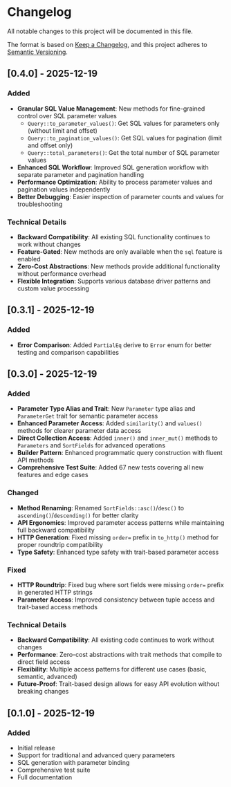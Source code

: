 # Changelog

All notable changes to this project will be documented in this file.

The format is based on [Keep a Changelog](https://keepachangelog.com/en/1.0.0/),
and this project adheres to [Semantic Versioning](https://semver.org/spec/v2.0.0.html).

## [0.4.0] - 2025-12-19

### Added
- **Granular SQL Value Management**: New methods for fine-grained control over SQL parameter values
  - `Query::to_parameter_values()`: Get SQL values for parameters only (without limit and offset)
  - `Query::to_pagination_values()`: Get SQL values for pagination (limit and offset only)
  - `Query::total_parameters()`: Get the total number of SQL parameter values
- **Enhanced SQL Workflow**: Improved SQL generation workflow with separate parameter and pagination handling
- **Performance Optimization**: Ability to process parameter values and pagination values independently
- **Better Debugging**: Easier inspection of parameter counts and values for troubleshooting

### Technical Details
- **Backward Compatibility**: All existing SQL functionality continues to work without changes
- **Feature-Gated**: New methods are only available when the `sql` feature is enabled
- **Zero-Cost Abstractions**: New methods provide additional functionality without performance overhead
- **Flexible Integration**: Supports various database driver patterns and custom value processing

## [0.3.1] - 2025-12-19

### Added
- **Error Comparison**: Added `PartialEq` derive to `Error` enum for better testing and comparison capabilities

## [0.3.0] - 2025-12-19

### Added
- **Parameter Type Alias and Trait**: New `Parameter` type alias and `ParameterGet` trait for semantic parameter access
- **Enhanced Parameter Access**: Added `similarity()` and `values()` methods for clearer parameter data access
- **Direct Collection Access**: Added `inner()` and `inner_mut()` methods to `Parameters` and `SortFields` for advanced operations
- **Builder Pattern**: Enhanced programmatic query construction with fluent API methods
- **Comprehensive Test Suite**: Added 67 new tests covering all new features and edge cases

### Changed
- **Method Renaming**: Renamed `SortFields::asc()`/`desc()` to `ascending()`/`descending()` for better clarity
- **API Ergonomics**: Improved parameter access patterns while maintaining full backward compatibility
- **HTTP Generation**: Fixed missing `order=` prefix in `to_http()` method for proper roundtrip compatibility
- **Type Safety**: Enhanced type safety with trait-based parameter access

### Fixed
- **HTTP Roundtrip**: Fixed bug where sort fields were missing `order=` prefix in generated HTTP strings
- **Parameter Access**: Improved consistency between tuple access and trait-based access methods

### Technical Details
- **Backward Compatibility**: All existing code continues to work without changes
- **Performance**: Zero-cost abstractions with trait methods that compile to direct field access
- **Flexibility**: Multiple access patterns for different use cases (basic, semantic, advanced)
- **Future-Proof**: Trait-based design allows for easy API evolution without breaking changes

## [0.1.0] - 2025-12-19

### Added
- Initial release
- Support for traditional and advanced query parameters
- SQL generation with parameter binding
- Comprehensive test suite
- Full documentation
